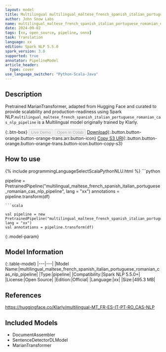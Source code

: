 ```yaml
---
layout: model
title: Multilingual multilingual_maltese_french_spanish_italian_portuguese_romanian_cas_nlp_pipeline pipeline MarianTransformer from Klarly
author: John Snow Labs
name: multilingual_maltese_french_spanish_italian_portuguese_romanian_cas_nlp_pipeline
date: 2024-09-02
tags: [xx, open_source, pipeline, onnx]
task: Translation
language: xx
edition: Spark NLP 5.5.0
spark_version: 3.0
supported: true
annotator: PipelineModel
article_header:
  type: cover
use_language_switcher: "Python-Scala-Java"
---
```


## Description

Pretrained MarianTransformer, adapted from Hugging Face and curated to provide scalability and production-readiness using Spark NLP.`multilingual_maltese_french_spanish_italian_portuguese_romanian_cas_nlp_pipeline` is a Multilingual model originally trained by Klarly.

{:.btn-box}
<button class="button button-orange" disabled>Live Demo</button>
<button class="button button-orange" disabled>Open in Colab</button>
[Download](https://s3.amazonaws.com/auxdata.johnsnowlabs.com/public/models/multilingual_maltese_french_spanish_italian_portuguese_romanian_cas_nlp_pipeline_xx_5.5.0_3.0_1725243730972.zip){:.button.button-orange.button-orange-trans.arr.button-icon}
[Copy S3 URI](s3://auxdata.johnsnowlabs.com/public/models/multilingual_maltese_french_spanish_italian_portuguese_romanian_cas_nlp_pipeline_xx_5.5.0_3.0_1725243730972.zip){:.button.button-orange.button-orange-trans.button-icon.button-copy-s3}

## How to use



<div class="tabs-box" markdown="1">
{% include programmingLanguageSelectScalaPythonNLU.html %}
```python

pipeline = PretrainedPipeline("multilingual_maltese_french_spanish_italian_portuguese_romanian_cas_nlp_pipeline", lang = "xx")
annotations =  pipeline.transform(df)   

```
```scala

val pipeline = new PretrainedPipeline("multilingual_maltese_french_spanish_italian_portuguese_romanian_cas_nlp_pipeline", lang = "xx")
val annotations = pipeline.transform(df)

```
</div>

{:.model-param}
## Model Information

{:.table-model}
|---|---|
|Model Name:|multilingual_maltese_french_spanish_italian_portuguese_romanian_cas_nlp_pipeline|
|Type:|pipeline|
|Compatibility:|Spark NLP 5.5.0+|
|License:|Open Source|
|Edition:|Official|
|Language:|xx|
|Size:|495.3 MB|

## References

https://huggingface.co/Klarly/multilingual-MT_FR-ES-IT-PT-RO_CAS-NLP

## Included Models

- DocumentAssembler
- SentenceDetectorDLModel
- MarianTransformer